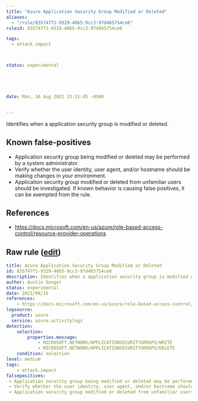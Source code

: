 ```yaml
---
title: "Azure Application Security Group Modified or Deleted"
aliases:
  - "/rule/835747f1-9329-40b5-9cc3-97d465754ce6"
ruleid: 835747f1-9329-40b5-9cc3-97d465754ce6

tags:
  - attack.impact



status: experimental





date: Mon, 16 Aug 2021 23:31:45 -0500


---
```


Identifies when a application security group is modified or deleted.

<!--more-->


## Known false-positives

* Application security group being modified or deleted may be performed by a system administrator.
* Verify whether the user identity, user agent, and/or hostname should be making changes in your environment.
* Application security group modified or deleted from unfamiliar users should be investigated. If known behavior is causing false positives, it can be exempted from the rule.



## References

* https://docs.microsoft.com/en-us/azure/role-based-access-control/resource-provider-operations


## Raw rule ([edit](https://github.com/SigmaHQ/sigma/edit/master/rules/cloud/azure/azure_application_security_group_modified_or_deleted.yml))
```yaml
title: Azure Application Security Group Modified or Deleted
id: 835747f1-9329-40b5-9cc3-97d465754ce6
description: Identifies when a application security group is modified or deleted.
author: Austin Songer
status: experimental
date: 2021/08/16
references:
    - https://docs.microsoft.com/en-us/azure/role-based-access-control/resource-provider-operations
logsource:
  product: azure
  service: azure.activitylogs
detection:
    selection:
        properties.message: 
            - MICROSOFT.NETWORK/APPLICATIONSECURITYGROUPS/WRITE
            - MICROSOFT.NETWORK/APPLICATIONSECURITYGROUPS/DELETE
    condition: selection
level: medium
tags:
    - attack.impact
falsepositives:
 - Application security group being modified or deleted may be performed by a system administrator. 
 - Verify whether the user identity, user agent, and/or hostname should be making changes in your environment. 
 - Application security group modified or deleted from unfamiliar users should be investigated. If known behavior is causing false positives, it can be exempted from the rule.

```
